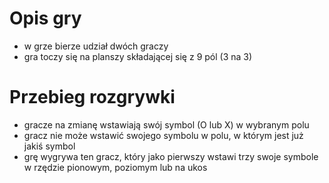 # Opis gry
- w grze bierze udział dwóch graczy
- gra toczy się na planszy składającej się z 9 pól (3 na 3)

# Przebieg rozgrywki
- gracze na zmianę wstawiają swój symbol (O lub X) w wybranym polu
- gracz nie może wstawić swojego symbolu w polu, w którym jest już jakiś symbol
- grę wygrywa ten gracz, który jako pierwszy wstawi trzy swoje symbole w rzędzie pionowym, poziomym lub na ukos



